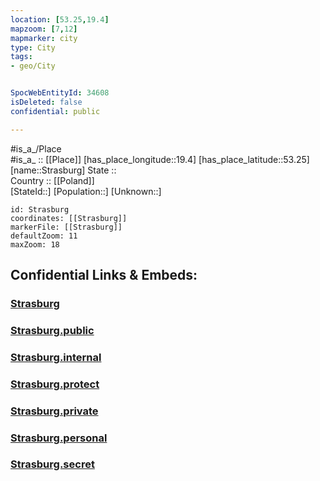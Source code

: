 ```yaml
---
location: [53.25,19.4] 
mapzoom: [7,12] 
mapmarker: city 
type: City
tags:
- geo/City


SpocWebEntityId: 34608
isDeleted: false
confidential: public

---
```

#is_a_/Place  
#is_a_ :: [[Place]] 
[has_place_longitude::19.4] 
[has_place_latitude::53.25] 
[name::Strasburg] 
State ::  
Country :: [[Poland]]  
[StateId::] 
[Population::] 
[Unknown::] 


```leaflet
id: Strasburg
coordinates: [[Strasburg]] 
markerFile: [[Strasburg]] 
defaultZoom: 11 
maxZoom: 18
```


## Confidential Links & Embeds: 

### [Strasburg](/_Standards/Earth/Continent/Europe/Europe~East/Poland/Provinces~Poland/Kuyavian-Pomeranian/City/Strasburg.md) 

### [Strasburg.public](/_public/Earth/Continent/Europe/Europe~East/Poland/Provinces~Poland/Kuyavian-Pomeranian/City/Strasburg.public.md) 

### [Strasburg.internal](/_internal/Earth/Continent/Europe/Europe~East/Poland/Provinces~Poland/Kuyavian-Pomeranian/City/Strasburg.internal.md) 

### [Strasburg.protect](/_protect/Earth/Continent/Europe/Europe~East/Poland/Provinces~Poland/Kuyavian-Pomeranian/City/Strasburg.protect.md) 

### [Strasburg.private](/_private/Earth/Continent/Europe/Europe~East/Poland/Provinces~Poland/Kuyavian-Pomeranian/City/Strasburg.private.md) 

### [Strasburg.personal](/_personal/Earth/Continent/Europe/Europe~East/Poland/Provinces~Poland/Kuyavian-Pomeranian/City/Strasburg.personal.md) 

### [Strasburg.secret](/_secret/Earth/Continent/Europe/Europe~East/Poland/Provinces~Poland/Kuyavian-Pomeranian/City/Strasburg.secret.md)

